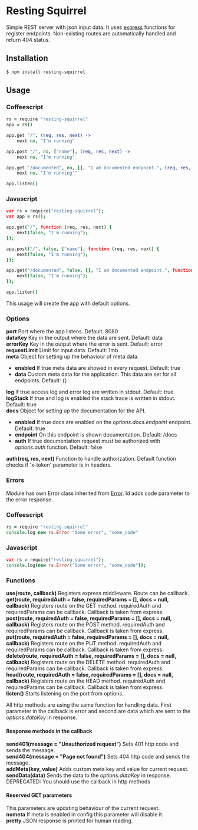 # Resting Squirrel

Simple REST server with json input data. It uses [express](https://www.npmjs.com/package/express) functions for register endpoints. Non-existing routes are automatically handled and return 404 status.

## Installation

```bash
$ npm install resting-squirrel
```

## Usage
### Coffeescript
```coffeescript
rs = require "resting-squirrel"
app = rs()

app.get "/", (req, res, next) ->
	next no, "I'm running"

app.post "/", no, ["name"], (req, res, next) ->
	next no, "I'm running"

app.get "/documented", no, [], "I am documented endpoint.", (req, res, next) ->
	next no, "I'm running'"

app.listen()
```
### Javascript
```coffeescript
var rs = require("resting-squirrel");
var app = rs();

app.get("/", function (req, res, next) {
	next(false, "I'm running");
});

app.post("/", false, ["name"], function (req, res, next) {
	next(false, "I'm running");
});

app.get("/documented", false, [], "I am documented endpoint.", function (req, res, next) {
	next(false, "I'm running");
});

app.listen()
```
This usage will create the app with default options. 

### Options
**port** Port where the app listens. Default: 8080  
**dataKey** Key in the output where the data are sent. Default: data  
**errorKey** Key in the output where the error is sent. Default: error  
**requestLimit** Limit for input data. Default: 1mb  
**meta** Object for setting up the behaviour of meta data. 
- **enabled** If true meta data are showed in every request. Default: true  
- **data** Custom meta data for the application. This data are set for all endpoints. Default: {}

**log** If true access log and error log are written in stdout. Default: true  
**logStack** If true and log is enabled the stack trace is written in stdout. Default: true  
**docs** Object for setting up the documentation for the API.
- **enabled** If true docs are enabled on the *options.docs.endpoint* endpoint. Default: true  
- **endpoint** On this endpoint is shown documentation. Default: /docs  
- **auth** If true documentation request must be authorized with *options.auth* function. Default: false  

**auth(req, res, next)** Function to handle authorization. Default function checks if 'x-token' parameter is in headers.  

### Errors
Module has own Error class inherited from [Error](https://nodejs.org/api/errors.html#errors_class_error). Id adds code parameter to the error response. 
### Coffeescript
```coffeescript
rs = require "resting-squirrel"
console.log new rs.Error "Some error", "some_code"
```
### Javascript
```coffeescript
var rs = require("resting-squirrel");
console.log(new rs.Error("Some error", "some_code"));
```

### Functions  
**use(route, callback)** Registers express middleware. Route can be callback.  
**get(route, requiredAuth = false, requiredParams = [], docs = null, callback)** Registers route on the GET method. requiredAuth and requiredParams can be callback. Callback is taken from express.  
**post(route, requiredAuth = false, requiredParams = [], docs = null, callback)** Registers route on the POST method. requiredAuth and requiredParams can be callback. Callback is taken from express.  
**put(route, requiredAuth = false, requiredParams = [], docs = null, callback)** Registers route on the PUT method. requiredAuth and requiredParams can be callback. Callback is taken from express.  
**delete(route, requiredAuth = false, requiredParams = [], docs = null, callback)** Registers route on the DELETE method. requiredAuth and requiredParams can be callback. Callback is taken from express.  
**head(route, requiredAuth = false, requiredParams = [], docs = null, callback)** Registers route on the HEAD method. requiredAuth and requiredParams can be callback. Callback is taken from express.  
**listen()** Starts listening on the port from options.  

All http methods are using the same function for handling data. First parameter in the callback is error and second are data which are sent to the *options.dataKey* in response.

#### Response methods in the callback  
**send401(message = "Unauthorized request")** Sets 401 http code and sends the message.  
**send404(message = "Page not found")** Sets 404 http code and sends the message.  
**addMeta(key, value)** Adds custom meta key and value for current request.  
**sendData(data)** Sends the data to the *options.dataKey* in response. DEPRECATED: You should use the callback in http methods  

#### Reserved GET parameters
This parameters are updating behaviour of the current request.  
**nometa** If meta is enabled in config this parameter will disable it.  
**pretty** JSON response is printed for human reading.  